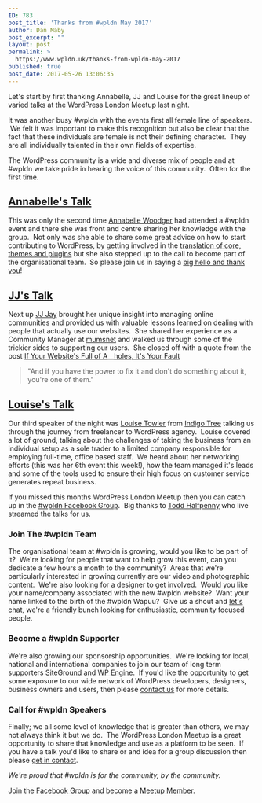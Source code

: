 ```yaml
---
ID: 783
post_title: 'Thanks from #wpldn May 2017'
author: Dan Maby
post_excerpt: ""
layout: post
permalink: >
  https://www.wpldn.uk/thanks-from-wpldn-may-2017
published: true
post_date: 2017-05-26 13:06:35
---
```

<p class="p1"><span class="s1">Let's start by first thanking Annabelle, JJ and Louise for the great lineup of varied talks at the WordPress London Meetup last night.</span></p>
<p class="p1"><span class="s1">It was another busy #wpldn with the events first all female line of speakers.  We felt it was important to make this recognition but also be clear that the fact that these individuals are female is not their defining character.  They are all individually talented in their own fields of expertise.</span></p>
<p class="p1"><span class="s1">The WordPress community is a wide and diverse mix of people and at #wpldn we take pride in hearing the voice of this community.  Often for the first time.</span></p>

<h2 class="p2"><span class="s2"><a href="https://wpldn.uk/speaker/annabelle-woodger"><b>Annabelle's Talk</b></a></span></h2>
<p class="p1"><span class="s1">This was only the second time <a href="https://twitter.com/yayannabelle"><span class="s2">Annabelle Woodger</span></a> had attended a #wpldn event and there she was front and centre sharing her knowledge with the group.  Not only was she able to share some great advice on how to start contributing to WordPress, by getting involved in the <a href="https://translate.wordpress.org/"><span class="s2">translation of core, themes and plugins</span></a> but she also stepped up to the call to become part of the organisational team.  So please join us in saying a <a href="https://twitter.com/home?status=Thank%20you%20%40yayannabelle%20for%20supporting%20the%20%23wpldn%20community%20%3A)%20https%3A//www.meetup.com/London-WordPress/"><span class="s2">big hello and thank you</span></a>!</span></p>

<h2 class="p2"><span class="s2"><a href="https://wpldn.uk/speaker/jj-jay"><b>JJ's Talk</b></a></span></h2>
<p class="p1"><span class="s1">Next up <a href="http://twitter.com/tharsheblows"><span class="s2">JJ Jay</span></a> brought her unique insight into managing online communities and provided us with valuable lessons learned on dealing with people that actually use our websites.  She shared her experience as a Community Manager at <a href="https://www.mumsnet.com/"><span class="s2">mumsnet</span></a> and walked us through some of the trickier sides to supporting our users.  She closed off with a quote from the post <a href="http://anildash.com/2011/07/if-your-websites-full-of-assholes-its-your-fault.html"><span class="s2">If Your Website's Full of A__holes, It's Your Fault</span></a>  </span></p>

<blockquote>
<p class="p1"><span class="s1">"And if you have the power to fix it and don't do something about it, you're one of them."</span></p>
</blockquote>
<h2 class="p2"><span class="s2"><a href="https://wpldn.uk/speaker/louise-towler/"><b>Louise's Talk</b></a></span></h2>
<p class="p1"><span class="s1">Our third speaker of the night was <a href="https://twitter.com/louisetowler"><span class="s2">Louise Towler</span></a> from <a href="https://twitter.com/IndigoTreeSays"><span class="s2">Indigo Tree</span></a> talking us through the journey from freelancer to WordPress agency.  Louise covered a lot of ground, talking about the challenges of taking the business from an individual setup as a sole trader to a limited company responsible for employing full-time, office based staff.  We heard about her networking efforts (this was her 6th event this week!), how the team managed it's leads and some of the tools used to ensure their high focus on customer service generates repeat business.</span></p>
<p class="p1"><span class="s1">If you missed this months WordPress London Meetup then you can catch up in the <a href="https://www.facebook.com/groups/wpldn/">#wpldn Facebook Group</a>.  Big thanks to <a href="https://twitter.com/toddhalfpenny"><span class="s2">Todd Halfpenny</span></a> who live streamed the talks for us.</span></p>

<h3 class="p1"><span class="s1"><b>Join The #wpldn Team</b></span></h3>
<p class="p1"><span class="s1">The organisational team at #wpldn is growing, would you like to be part of it?  We're looking for people that want to help grow this event, can you dedicate a few hours a month to the community?  Areas that we're particularly interested in growing currently are our video and photographic content.  We're also looking for a designer to get involved.  Would you like your name/company associated with the new #wpldn website?  Want your name linked to the birth of the #wpldn Wapuu?  Give us a shout and <a href="https://wpldn.uk/contact-us"><span class="s2">let's chat</span></a>, we're a friendly bunch looking for enthusiastic, community focused people.</span></p>

<h3 class="p1"><span class="s1"><b>Become a #wpldn Supporter</b></span></h3>
<p class="p1"><span class="s1">We're also growing our sponsorship opportunities.  We're looking for local, national and international companies to join our team of long term supporters <a href="https://www.siteground.com/go/wpldn"><span class="s2">SiteGround</span></a> and <a href="https://wpengine.com/"><span class="s2">WP Engine</span></a>.  If you'd like the opportunity to get some exposure to our wide network of WordPress developers, designers, business owners and users, then please <a href="https://wpldn.uk/contact-us"><span class="s2">contact us</span></a> for more details.</span></p>

<h3 class="p1"><span class="s1"><b>Call for #wpldn Speakers</b></span></h3>
<p class="p1"><span class="s1">Finally; we all some level of knowledge that is greater than others, we may not always think it but we do.  The WordPress London Meetup is a great opportunity to share that knowledge and use as a platform to be seen.  If you have a talk you'd like to share or and idea for a group discussion then please <a href="https://wpldn.uk/contact-us"><span class="s2">get in contact</span></a>.</span></p>
<p class="p1"><span class="s1"><i>We're proud that #wpldn is for the community, by the community.</i></span></p>
<p class="p1"><span class="s1">Join the <a href="https://www.facebook.com/groups/wpldn/"><span class="s2">Facebook Group</span></a> and become a <a href="https://www.meetup.com/London-WordPress/"><span class="s2">Meetup Member</span></a>.</span></p>